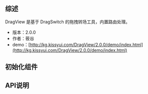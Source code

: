## 综述

DragView 是基于 DragSwitch 的拖拽转场工具，内置路由处理。

* 版本：2.0.0
* 作者：筱谷
* demo：[http://kg.kissyui.com/DragView/2.0.0/demo/index.html](http://kg.kissyui.com/DragView/2.0.0/demo/index.html)

## 初始化组件



## API说明
